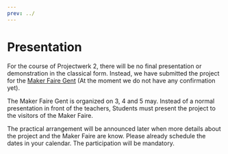 ```yaml
---
prev: ../
---
```


# Presentation

For the course of Projectwerk 2, there will be no final presentation or demonstration in the classical form. Instead, we have submitted the project for the [Maker Faire Gent](https://www.makerfairegent.be/) (At the moment we do not have any confirmation yet). 

The Maker Faire Gent is organized on 3, 4 and 5 may. Instead of a normal presentation in front of the teachers, Students must present the project to the visitors of the Maker Faire.

The practical arrangement will be announced later when more details about the project and the Maker Faire are know. Please already schedule the dates in your calendar. The participation will be mandatory.